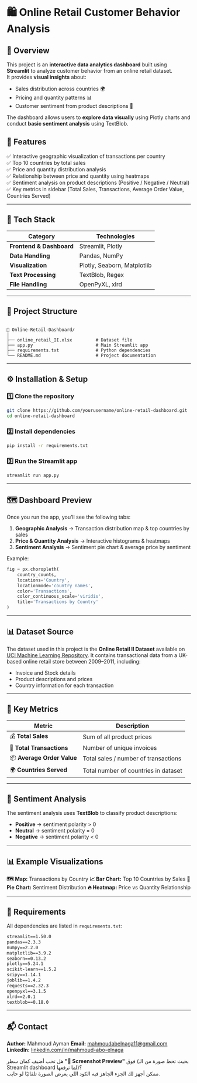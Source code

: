 ```markdown
````
# 🛍️ Online Retail Customer Behavior Analysis

## 📖 Overview
This project is an **interactive data analytics dashboard** built using **Streamlit** to analyze customer behavior from an online retail dataset.  
It provides **visual insights** about:
- Sales distribution across countries 🌍  
- Pricing and quantity patterns 📊  
- Customer sentiment from product descriptions 💬  

The dashboard allows users to **explore data visually** using Plotly charts and conduct **basic sentiment analysis** using TextBlob.


## 🚀 Features
✅ Interactive geographic visualization of transactions per country  
✅ Top 10 countries by total sales  
✅ Price and quantity distribution analysis  
✅ Relationship between price and quantity using heatmaps  
✅ Sentiment analysis on product descriptions (Positive / Negative / Neutral)  
✅ Key metrics in sidebar (Total Sales, Transactions, Average Order Value, Countries Served)

---

## 🧠 Tech Stack
| Category | Technologies |
|-----------|---------------|
| **Frontend & Dashboard** | Streamlit, Plotly |
| **Data Handling** | Pandas, NumPy |
| **Visualization** | Plotly, Seaborn, Matplotlib |
| **Text Processing** | TextBlob, Regex |
| **File Handling** | OpenPyXL, xlrd |

---

## 📂 Project Structure
```

📁 Online-Retail-Dashboard/
│
├── online_retail_II.xlsx         # Dataset file
├── app.py                        # Main Streamlit app
├── requirements.txt              # Python dependencies
└── README.md                     # Project documentation

````

---

## ⚙️ Installation & Setup

### 1️⃣ Clone the repository
```bash
git clone https://github.com/yourusername/online-retail-dashboard.git
cd online-retail-dashboard
````

### 2️⃣ Install dependencies

```bash
pip install -r requirements.txt
```

### 3️⃣ Run the Streamlit app

```bash
streamlit run app.py
```

---

## 🗺️ Dashboard Preview

Once you run the app, you’ll see the following tabs:

1. **Geographic Analysis** → Transaction distribution map & top countries by sales
2. **Price & Quantity Analysis** → Interactive histograms & heatmaps
3. **Sentiment Analysis** → Sentiment pie chart & average price by sentiment

Example:

```python
fig = px.choropleth(
    country_counts,
    locations='Country',
    locationmode='country names',
    color='Transactions',
    color_continuous_scale='viridis',
    title='Transactions by Country'
)
```

---

## 📊 Dataset Source

The dataset used in this project is the **Online Retail II Dataset** available on [UCI Machine Learning Repository](https://archive.ics.uci.edu/ml/datasets/online+retail+ii).
It contains transactional data from a UK-based online retail store between 2009–2011, including:

* Invoice and Stock details
* Product descriptions and prices
* Country information for each transaction

---

## 🧾 Key Metrics

| Metric                     | Description                          |
| -------------------------- | ------------------------------------ |
| 💰 **Total Sales**         | Sum of all product prices            |
| 🧾 **Total Transactions**  | Number of unique invoices            |
| 📦 **Average Order Value** | Total sales / number of transactions |
| 🌍 **Countries Served**    | Total number of countries in dataset |

---

## 💬 Sentiment Analysis

The sentiment analysis uses **TextBlob** to classify product descriptions:

* **Positive** → sentiment polarity > 0
* **Neutral** → sentiment polarity = 0
* **Negative** → sentiment polarity < 0

---

## 📊 Example Visualizations

**🗺️ Map:** Transactions by Country
**📈 Bar Chart:** Top 10 Countries by Sales
**💬 Pie Chart:** Sentiment Distribution
**🔥 Heatmap:** Price vs Quantity Relationship

---

## 📜 Requirements

All dependencies are listed in `requirements.txt`:

```txt
streamlit==1.50.0
pandas==2.3.3
numpy==2.2.0
matplotlib==3.9.2
seaborn==0.13.2
plotly==5.24.1
scikit-learn==1.5.2
scipy==1.14.1
joblib==1.4.2
requests==2.32.3
openpyxl==3.1.5
xlrd==2.0.1
textblob==0.18.0
```

---

## 📬 Contact

**Author:** Mahmoud Ayman
**Email:** [mahmoudabelnaga11@gmail.com](mailto:mahmoudabelnaga11@gmail.com)
**LinkedIn:** [linkedin.com/in/mahmoud-abo-elnaga](https://linkedin.com/in/mahmoud-abo-elnaga)


هل تحب أضيف كمان سطر **"📸 Screenshot Preview"** فوق (بحيث تحط صورة من الـ Streamlit dashboard لما ترفعها)؟  
ممكن أجهز لك الجزء الجاهز فيه الكود اللي يعرض الصورة تلقائيًا لو حابب.
```
